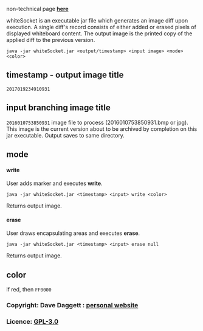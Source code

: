 non-technical page [**here**](https://github.com/blooprint/blooprint/wiki)

whiteSocket is an executable jar file which generates an image diff upon execution. A single diff's record consists of either added or erased pixels of displayed whiteboard content. The output image is the printed copy of the applied diff to the previous version.

    java -jar whiteSocket.jar <output/timestamp> <input image> <mode> <color>

## timestamp - output image title
`2017019234910931`

## input branching image title
`2016010753850931` image file to process (2016010753850931.bmp or jpg). This image is the current version about to be archived by completion on this jar executable. Output saves to same directory.

## mode

#### write

User adds marker and executes **write**.

	java -jar whiteSocket.jar <timestamp> <input> write <color>

Returns output image.

#### erase

User draws encapsulating areas and executes **erase**.

	java -jar whiteSocket.jar <timestamp> <input> erase null
	
Returns output image.
    
## color
if red, then `FF0000`

### Copyright: Dave Daggett : [personal website](http://ddaaggeett.xyz)

### Licence:	**[GPL-3.0](https://github.com/blooprint/blooprint-api/blob/master/LICENSE)**
